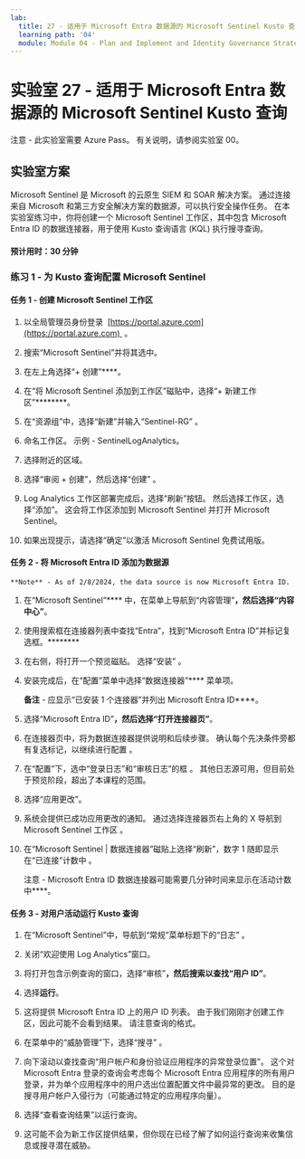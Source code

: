 ```yaml
---
lab:
  title: 27 - 适用于 Microsoft Entra 数据源的 Microsoft Sentinel Kusto 查询
  learning path: '04'
  module: Module 04 - Plan and Implement and Identity Governance Strategy
---
```


# 实验室 27 - 适用于 Microsoft Entra 数据源的 Microsoft Sentinel Kusto 查询

注意 - 此实验室需要 Azure Pass。 有关说明，请参阅实验室 00。

## 实验室方案

Microsoft Sentinel 是 Microsoft 的云原生 SIEM 和 SOAR 解决方案。  通过连接来自 Microsoft 和第三方安全解决方案的数据源，可以执行安全操作任务。  在本实验室练习中，你将创建一个 Microsoft Sentinel 工作区，其中包含 Microsoft Entra ID 的数据连接器，用于使用 Kusto 查询语言 (KQL) 执行搜寻查询。 

#### 预计用时：30 分钟

### 练习 1 - 为 Kusto 查询配置 Microsoft Sentinel

#### 任务 1 - 创建 Microsoft Sentinel 工作区

1. 以全局管理员身份登录  [https://portal.azure.com](https://portal.azure.com)  。

1. 搜索“Microsoft Sentinel”并将其选中。 

1. 在左上角选择“+ 创建”****。

1. 在“将 Microsoft Sentinel 添加到工作区”磁贴中，选择“+ 新建工作区”********。

1. 在“资源组”中，选择“新建”并输入“Sentinel-RG”  。

1. 命名工作区。  示例 - SentinelLogAnalytics。

1. 选择附近的区域。

1. 选择“审阅 + 创建”，然后选择“创建” 。

1. Log Analytics 工作区部署完成后，选择“刷新”按钮。 然后选择工作区，选择“添加”。  这会将工作区添加到 Microsoft Sentinel 并打开 Microsoft Sentinel。

1. 如果出现提示，请选择“确定”以激活 Microsoft Sentinel 免费试用版。

#### 任务 2 - 将 Microsoft Entra ID 添加为数据源
    **Note** - As of 2/8/2024, the data source is now Microsoft Entra ID.

1. 在“Microsoft Sentinel”**** 中，在菜单上导航到“内容管理”****，然后选择“内容中心”****。

1. 使用搜索框在连接器列表中查找“Entra”，找到“Microsoft Entra ID”并标记复选框。********

1. 在右侧，将打开一个预览磁贴。  选择“安装”  。

1. 安装完成后，在“配置”菜单中选择“数据连接器”**** 菜单项。

    **备注** - 应显示“已安装 1 个连接器”并列出 Microsoft Entra ID****。

1. 选择“Microsoft Entra ID”****，然后选择“打开连接器页”****。

1. 在连接器页中，将为数据连接器提供说明和后续步骤。 确认每个先决条件旁都有复选标记，以继续进行配置 。

1. 在“配置”下，选中“登录日志”和“审核日志”的框  。 其他日志源可用，但目前处于预览阶段，超出了本课程的范围。

1. 选择“应用更改”。 

1. 系统会提供已成功应用更改的通知。 通过选择连接器页右上角的 X 导航到 Microsoft Sentinel 工作区 。

1. 在“Microsoft Sentinel | 数据连接器”磁贴上选择“刷新”，数字 1 随即显示在“已连接”计数中  。

   注意 - Microsoft Entra ID 数据连接器可能需要几分钟时间来显示在活动计数中****。 

#### 任务 3 - 对用户活动运行 Kusto 查询

1. 在“Microsoft Sentinel”中，导航到“常规”菜单标题下的“日志”  。

1. 关闭“欢迎使用 Log Analytics”窗口。

1. 将打开包含示例查询的窗口，选择“审核”****，然后搜索以查找“用户 ID”****。

1. 选择**运行**。 

1. 这将提供 Microsoft Entra ID 上的用户 ID 列表。  由于我们刚刚才创建工作区，因此可能不会看到结果。  请注意查询的格式。

1. 在菜单中的“威胁管理”下，选择“搜寻” 。 

1. 向下滚动以查找查询“用户帐户和身份验证应用程序的异常登录位置”。  这个对 Microsoft Entra 登录的查询会考虑每个 Microsoft Entra 应用程序的所有用户登录，并为单个应用程序中的用户选出位置配置文件中最异常的更改。 目的是搜寻用户帐户入侵行为（可能通过特定的应用程序向量）。 

1. 选择“查看查询结果”以运行查询。

1. 这可能不会为新工作区提供结果，但你现在已经了解了如何运行查询来收集信息或搜寻潜在威胁。
